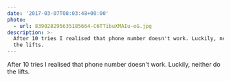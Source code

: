 ```yaml
---
date: '2017-03-07T08:03:48+00:00'
photo:
  - url: 839028295635185664-C6TTibuXMAIu-oG.jpg
description: >-
  After 10 tries I realised that phone number doesn't work. Luckily, neither do
  the lifts.
---
```

After 10 tries I realised that phone number doesn't work. Luckily, neither do the lifts. 
